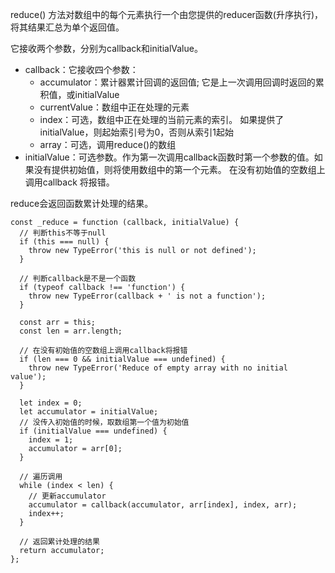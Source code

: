 reduce() 方法对数组中的每个元素执行一个由您提供的reducer函数(升序执行)，将其结果汇总为单个返回值。

它接收两个参数，分别为callback和initialValue。

- callback：它接收四个参数：
  - accumulator：累计器累计回调的返回值; 它是上一次调用回调时返回的累积值，或initialValue
  - currentValue：数组中正在处理的元素
  - index：可选，数组中正在处理的当前元素的索引。 如果提供了initialValue，则起始索引号为0，否则从索引1起始
  - array：可选，调用reduce()的数组
- initialValue：可选参数。作为第一次调用callback函数时第一个参数的值。如果没有提供初始值，则将使用数组中的第一个元素。 在没有初始值的空数组上调用callback 将报错。


reduce会返回函数累计处理的结果。


```
const _reduce = function (callback, initialValue) {
  // 判断this不等于null
  if (this === null) {
    throw new TypeError('this is null or not defined');
  }

  // 判断callback是不是一个函数
  if (typeof callback !== 'function') {
    throw new TypeError(callback + ' is not a function');
  }

  const arr = this;
  const len = arr.length;

  // 在没有初始值的空数组上调用callback将报错
  if (len === 0 && initialValue === undefined) {
    throw new TypeError('Reduce of empty array with no initial value');
  }

  let index = 0;
  let accumulator = initialValue;
  // 没传入初始值的时候，取数组第一个值为初始值
  if (initialValue === undefined) {
    index = 1;
    accumulator = arr[0];
  }

  // 遍历调用
  while (index < len) {
    // 更新accumulator
    accumulator = callback(accumulator, arr[index], index, arr);
    index++;
  }

  // 返回累计处理的结果
  return accumulator;
};
```

